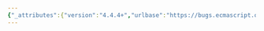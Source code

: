 ```yaml
---
{"_attributes":{"version":"4.4.4+","urlbase":"https://bugs.ecmascript.org/","maintainer":"dherman@mozilla.com"},"bug":{"bug_id":2033,"creation_ts":"2013-10-02 00:14:00 -0700","short_desc":"14.1.12: extraneous group in defn of EvaluateBody","delta_ts":"2013-11-10 17:37:00 -0800","product":"Draft for 6th Edition","component":"editorial issue","version":"Rev 19: September 27, 2013 Draft","rep_platform":"All","op_sys":"All","bug_status":"VERIFIED","resolution":"FIXED","priority":"Normal","bug_severity":"normal","everconfirmed":true,"reporter":{"uid":"jmdyck","name":"Michael Dyck"},"assigned_to":{"uid":"allen","name":"Allen Wirfs-Brock"},"long_desc":[{"commentid":5799,"comment_count":0,"who":{"uid":"jmdyck","name":"Michael Dyck"},"bug_when":"2013-10-02 00:14:14 -0700","thetext":"In 14.1.12 \"Runtime Semantics: EvaluateBody\",\nthe second group is:\n    FunctionBodyStatementList : [empty]\n    1. Return NormalCompletion(undefined).\n\n(where \"FunctionBodyStatementList\" is corrected to \"FunctionStatementList\" by Bug 1989.)\n \nHowever, the presence of this group here doesn't make sense, as EvaluateBody is never invoked on a FunctionStatementList. Instead, this group should presumably be moved down to 14.1.15 \"Runtime Semantics: Evaluation\"."},{"commentid":5802,"comment_count":1,"who":{"uid":"allen","name":"Allen Wirfs-Brock"},"bug_when":"2013-10-02 14:10:03 -0700","thetext":"fixed in rev20 editor's draft"},{"commentid":6120,"comment_count":2,"who":{"uid":"allen","name":"Allen Wirfs-Brock"},"bug_when":"2013-10-29 09:46:01 -0700","thetext":"fixed in rev20 draft, Oct. 28, 2013"}]}}
---
```

